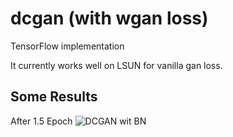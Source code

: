 # dcgan (with wgan loss)
TensorFlow implementation

It currently works well on LSUN for vanilla gan loss.

## Some Results  

After 1.5 Epoch
![DCGAN wit BN](https://github.com/lovecambi/dcgan/blob/master/imgs/dcgan_BN1.5ep.jpg)
